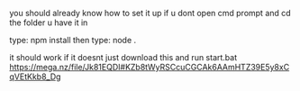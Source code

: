you should already know how to set it up
if u dont open cmd prompt and cd the folder u have it in

type: npm install
then type: node .

it should work if it doesnt just download this and run           start.bat
https://mega.nz/file/Jk81EQDI#KZb8tWyRSCcuCGCAk6AAmHTZ39E5y8xCqVEtKkb8_Dg
